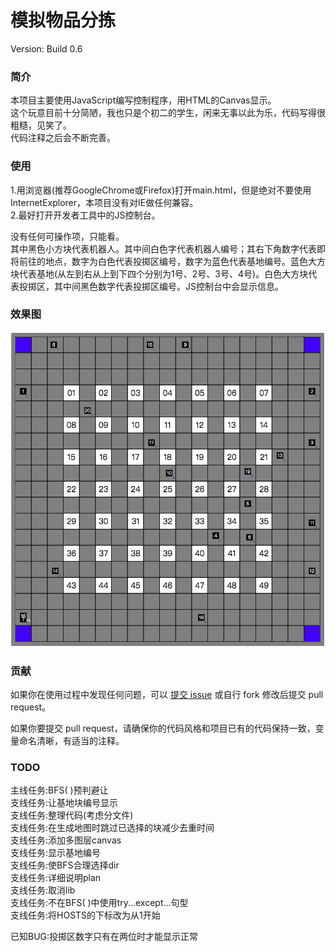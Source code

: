 # 模拟物品分拣
Version: Build 0.6

### 简介 
本项目主要使用JavaScript编写控制程序，用HTML的Canvas显示。  
这个玩意目前十分简陋，我也只是个初二的学生，闲来无事以此为乐，代码写得很粗糙，见笑了。  
代码注释之后会不断完善。

### 使用
1.用浏览器(推荐GoogleChrome或Firefox)打开main.html，但是绝对不要使用InternetExplorer，本项目没有对IE做任何兼容。  
2.最好打开开发者工具中的JS控制台。  

没有任何可操作项，只能看。  
其中黑色小方块代表机器人。其中间白色字代表机器人编号；其右下角数字代表即将前往的地点，数字为白色代表投掷区编号，数字为蓝色代表基地编号。蓝色大方块代表基地(从左到右从上到下四个分别为1号、2号、3号、4号)。白色大方块代表投掷区，其中间黑色数字代表投掷区编号。JS控制台中会显示信息。  

### 效果图
![效果图](Screenshot.png)  

### 贡献
如果你在使用过程中发现任何问题，可以 [提交 issue](https://github.com/Headog/-Simulation-express-sorting/issues/new) 或自行 fork 修改后提交 pull request。  

如果你要提交 pull request，请确保你的代码风格和项目已有的代码保持一致，变量命名清晰，有适当的注释。

### TODO
主线任务:BFS( )预判避让  
支线任务:让基地块编号显示  
支线任务:整理代码(考虑分文件)  
支线任务:在生成地图时跳过已选择的块减少去重时间  
支线任务:添加多图层canvas  
支线任务:显示基地编号  
支线任务:使BFS合理选择dir  
支线任务:详细说明plan  
支线任务:取消lib  
支线任务:不在BFS( )中使用try...except...句型  
支线任务:将HOSTS的下标改为从1开始  

已知BUG:投掷区数字只有在两位时才能显示正常  
